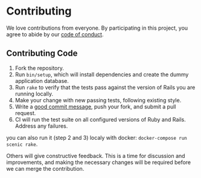# Contributing

We love contributions from everyone.  By participating in this project, you
agree to abide by our [code of conduct].

[code of conduct]: CODE_OF_CONDUCT.md

## Contributing Code

1. Fork the repository.
2. Run `bin/setup`, which will install dependencies and create the dummy
   application database.
3. Run `rake` to verify that the tests pass against the version of Rails you are
   running locally.
4. Make your change with new passing tests, following existing style.
5. Write a [good commit message], push your fork, and submit a pull request.
6. CI will run the test suite on all configured versions of Ruby and Rails.
   Address any failures.

you can also run it (step 2 and 3) localy with docker: `docker-compose run scenic rake`.

[good commit message]: http://tbaggery.com/2008/04/19/a-note-about-git-commit-messages.html

Others will give constructive feedback.  This is a time for discussion and
improvements, and making the necessary changes will be required before we can
merge the contribution.
